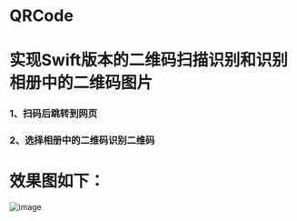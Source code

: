 # QRCode

# 实现Swift版本的二维码扫描识别和识别相册中的二维码图片

### 1、扫码后跳转到网页
### 2、选择相册中的二维码识别二维码

# 效果图如下：
![image](http://oauo2kp7f.bkt.clouddn.com/QRCode.gif)
